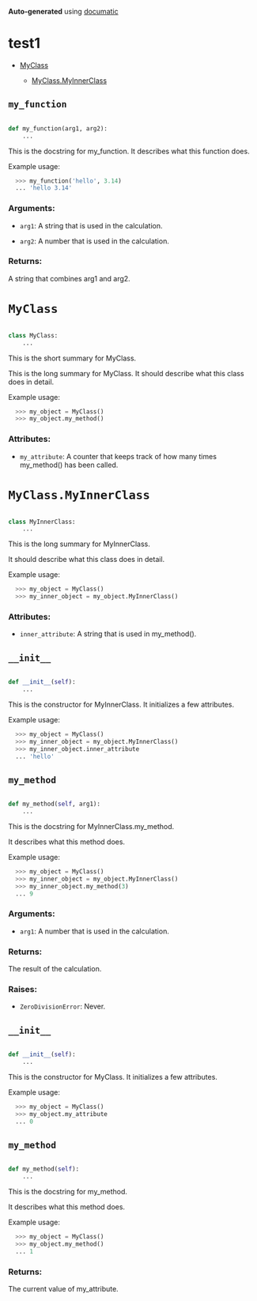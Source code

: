 **Auto-generated** using [documatic](https://github.com/aspizu/documatic)


# test1


 - [MyClass](#MyClass)

     - [MyClass.MyInnerClass](#MyClassMyInnerClass)
    


## `my_function`


```py

def my_function(arg1, arg2):
    ...
```

This is the docstring for my_function. It describes what this function does.


Example usage:
```py
  >>> my_function('hello', 3.14)
  ... 'hello 3.14'
```


### Arguments:

 - `arg1`: A string that is used in the calculation.

 - `arg2`: A number that is used in the calculation.



### Returns:

  A string that combines arg1 and arg2.

# `MyClass`


```py

class MyClass:
    ...
```

This is the short summary for MyClass.


This is the long summary for MyClass. It should describe what this class does in detail.

Example usage:
```py
  >>> my_object = MyClass()
  >>> my_object.my_method()
```


### Attributes:

 - `my_attribute`: A counter that keeps track of how many times my_method() has been called.



# `MyClass.MyInnerClass`


```py

class MyInnerClass:
    ...
```

This is the long summary for MyInnerClass.


It should describe what this class does in detail.

Example usage:
```py
  >>> my_object = MyClass()
  >>> my_inner_object = my_object.MyInnerClass()
```


### Attributes:

 - `inner_attribute`: A string that is used in my_method().



## `__init__`


```py

def __init__(self):
    ...
```

This is the constructor for MyInnerClass. It initializes a few attributes.


Example usage:
```py
  >>> my_object = MyClass()
  >>> my_inner_object = my_object.MyInnerClass()
  >>> my_inner_object.inner_attribute
  ... 'hello'
```


## `my_method`


```py

def my_method(self, arg1):
    ...
```

This is the docstring for MyInnerClass.my_method.


It describes what this method does.

Example usage:
```py
  >>> my_object = MyClass()
  >>> my_inner_object = my_object.MyInnerClass()
  >>> my_inner_object.my_method(3)
  ... 9
```


### Arguments:

 - `arg1`: A number that is used in the calculation.



### Returns:

  The result of the calculation.

### Raises:

 - `ZeroDivisionError`: Never.



## `__init__`


```py

def __init__(self):
    ...
```

This is the constructor for MyClass. It initializes a few attributes.


Example usage:
```py
  >>> my_object = MyClass()
  >>> my_object.my_attribute
  ... 0
```


## `my_method`


```py

def my_method(self):
    ...
```

This is the docstring for my_method.


It describes what this method does.

Example usage:
```py
  >>> my_object = MyClass()
  >>> my_object.my_method()
  ... 1
```


### Returns:

  The current value of my_attribute.

